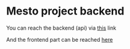 # Mesto project backend

You can reach the backend (api) via [this](https://api.alexg.students.nomoreparties.co/) link

And the frontend part can be reached [here](https://alexg.students.nomoreparties.co/)
